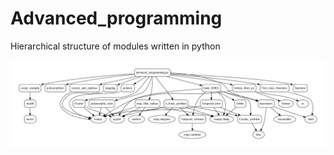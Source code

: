 # Advanced_programming

Hierarchical structure of modules written in python

![](/doc/Figures/Advanced.png)
